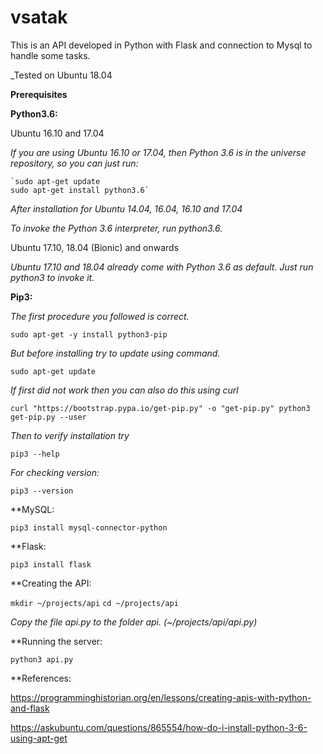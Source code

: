 # vsatak
This is an API developed in Python with Flask and connection to Mysql to handle some tasks.

_Tested on Ubuntu 18.04

**Prerequisites**

**Python3.6:**

Ubuntu 16.10 and 17.04

  _If you are using Ubuntu 16.10 or 17.04, then Python 3.6 is in the universe repository, so you can just run:_

    `sudo apt-get update
    sudo apt-get install python3.6`

  _After installation for Ubuntu 14.04, 16.04, 16.10 and 17.04_

  _To invoke the Python 3.6 interpreter, run python3.6._
 
Ubuntu 17.10, 18.04 (Bionic) and onwards

  _Ubuntu 17.10 and 18.04 already come with Python 3.6 as default. Just run python3 to invoke it._



**Pip3:**

_The first procedure you followed is correct._

`sudo apt-get -y install python3-pip`

_But before installing try to update using command._

`sudo apt-get update`

_If first did not work then you can also do this using curl_

`curl "https://bootstrap.pypa.io/get-pip.py" -o "get-pip.py"
python3 get-pip.py --user`

_Then to verify installation try_

`pip3 --help`

_For checking version:_

`pip3 --version`



**MySQL:

`pip3 install mysql-connector-python`



**Flask:

`pip3 install flask`



**Creating the API:

`mkdir ~/projects/api`
`cd ~/projects/api`

_Copy the file api.py to the folder api. (~/projects/api/api.py)_



**Running the server:

`python3 api.py`




**References:

https://programminghistorian.org/en/lessons/creating-apis-with-python-and-flask

https://askubuntu.com/questions/865554/how-do-i-install-python-3-6-using-apt-get

















 
 
